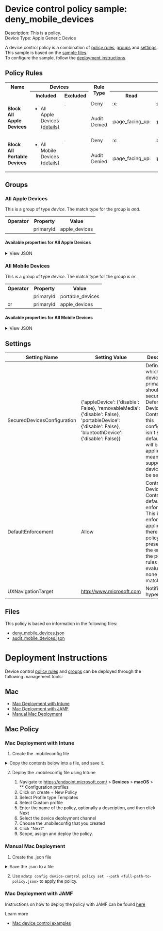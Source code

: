 # Device control policy sample: deny_mobile_devices

Description: This is a policy.              
Device Type: Apple Generic Device

A device control policy is a combination of [policy rules](#policy-rules), [groups](#groups) and [settings](#settings).  
This sample is based on the [sample files](#files).  
To configure the sample, follow the [deployment instructions](#deployment-instructions).  

## Policy Rules

<table>
    <tr>
        <th rowspan="2" valign="top">Name</th>
        <th colspan="2" valign="top">Devices</th>
        <th rowspan="2" valign="top">Rule Type</th>
        <th colspan="3" valign="top"><center>Access</center></th>
        <th rowspan="2" valign="top">Notification</th>
    </tr>
    <tr>
        <th>Included</th>
        <th>Excluded</th><th>Read</th><th>Write</th><th>Execute</th></tr><tr>
            <td rowspan="2"><b>Block All Apple Devices</b></td>
            <td rowspan="2 valign="top">
                <ul><li>All Apple Devices<a href="#all-apple-devices" title="and [{'$type': 'primaryId', 'value': 'apple_devices'}]"> (details)</a></ul>
            </td>
            <td rowspan="2" valign="top">.
                <ul></ul>
            </td>
            <td>Deny</td>
            <td>:x:</td>
            <td>:x:</td>
            <td>:x:</td>
            <td>:x:</td>
            <td>:x:</td>
            <td>None</td> 
        </tr><tr>
            <td>Audit Denied</td>
            <td>:page_facing_up:</td>
            <td>:page_facing_up:</td>
            <td>:page_facing_up:</td>
            <td>:page_facing_up:</td>
            <td>:page_facing_up:</td>
            <td>Send event and Show notification</td>
        </tr><tr>
            <td rowspan="2"><b>Block All Portable Devices</b></td>
            <td rowspan="2 valign="top">
                <ul><li>All Mobile Devices<a href="#all-mobile-devices" title="or [{'$type': 'primaryId', 'value': 'portable_devices'}, {'$type': 'primaryId', 'value': 'apple_devices'}]"> (details)</a></ul>
            </td>
            <td rowspan="2" valign="top">.
                <ul></ul>
            </td>
            <td>Deny</td>
            <td>:x:</td>
            <td>:x:</td>
            <td>:x:</td>
            <td>:x:</td>
            <td>None</td> 
        </tr><tr>
            <td>Audit Denied</td>
            <td>:page_facing_up:</td>
            <td>:page_facing_up:</td>
            <td>:page_facing_up:</td>
            <td>:page_facing_up:</td>
            <td>Send event and Show notification</td>
        </tr></table>


## Groups


### All Apple Devices



This is a group of type *device*. 
The match type for the group is *and*.


<table>
<tr>
<th>Operator</th>
<th>Property</th>
<th>Value</th>
</tr>

<tr>

<td></td>

<td>primaryId</td>

<td>apple_devices</td>

</tr>

</table>


#### Available properties for All Apple Devices


<details>
<summary>View JSON</summary>

```json
{
    "$type": "device",
    "id": "3D2A9EF0-E587-4B90-A60F-C9BD6F9D2BB4",
    "name": "All Apple Devices",
    "query": {
        "$type": "and",
        "clauses": [
            {
                "$type": "primaryId",
                "value": "apple_devices"
            }
        ]
    }
}
```
</details>

### All Mobile Devices



This is a group of type *device*. 
The match type for the group is *or*.


<table>
<tr>
<th>Operator</th>
<th>Property</th>
<th>Value</th>
</tr>

<tr>

<td></td>

<td>primaryId</td>

<td>portable_devices</td>

</tr>

<tr>

<td>or</td>

<td>primaryId</td>

<td>apple_devices</td>

</tr>

</table>


#### Available properties for All Mobile Devices


<details>
<summary>View JSON</summary>

```json
{
    "$type": "device",
    "id": "3778B4FD-A98B-4374-9EFE-859B98446E7D",
    "name": "All Mobile Devices",
    "query": {
        "$type": "or",
        "clauses": [
            {
                "$type": "primaryId",
                "value": "portable_devices"
            },
            {
                "$type": "primaryId",
                "value": "apple_devices"
            }
        ]
    }
}
```
</details>


## Settings






| Setting Name |  Setting Value | Description |Documentation |
|--------------|----------------|-------------|---------------|
SecuredDevicesConfiguration | {'appleDevice': {'disable': False}, 'removableMedia': {'disable': False}, 'portableDevice': {'disable': False}, 'bluetoothDevice': {'disable': False}} | Defines which device's primary ids should be secured by Defender Device Control. If this configuration isn't set the default value will be applied, meaning all supported devices will be secured. |[documentation](https://learn.microsoft.com/en-us/microsoft-365/security/defender-endpoint/mac-device-control-overview?view=o365-worldwide#settings) |
DefaultEnforcement | Allow | Control Device Control default enforcement. This is the enforcement applied if there are no policy rules present or at the end of the policy rules evaluation none were matched. |[documentation](https://learn.microsoft.com/en-us/microsoft-365/security/defender-endpoint/mac-device-control-overview?view=o365-worldwide#settings) |
UXNavigationTarget | http://www.microsoft.com | Notification hyperlink |[documentation](https://learn.microsoft.com/en-us/microsoft-365/security/defender-endpoint/mac-device-control-overview?view=o365-worldwide#settings) |


## Files
This policy is based on information in the following files:

- [deny_mobile_devices.json](deny_mobile_devices.json)
- [audit_mobile_devices.json](audit_mobile_devices.json)


# Deployment Instructions

Device control [policy rules](#policy-rules) and [groups](#groups) can be deployed through the following management tools:




## Mac
- [Mac Deployment with Intune](#mac-deployment-with-intune)
- [Mac Deployment with JAMF](#mac-deployment-with-jamf)
- [Manual Mac Deployment](#manual-mac-deployment)





## Mac Policy
### Mac Deployment with Intune

1. Create the .mobileconfig file

<details>
    <summary>Copy the contents below into a file, and save it.</summary>       

```xml
<?xml version="1.0" encoding="utf-8"?>
<!DOCTYPE plist PUBLIC "-//Apple//DTD PLIST 1.0//EN" "http://www.apple.com/DTDs/PropertyList-1.0.dtd">
<plist version="1">
    <dict>
        <key>PayloadUUID</key>
        <string>C4E6A782-0C8D-44AB-A025-EB893987A295</string>
        <key>PayloadType</key>
        <string>Configuration</string>
        <key>PayloadOrganization</key>
        <string>Microsoft</string>
        <key>PayloadIdentifier</key>
        <string>com.microsoft.wdav</string>
        <key>PayloadDisplayName</key>
        <string>Microsoft Defender settings</string>
        <key>PayloadDescription</key>
        <string>Microsoft Defender configuration settings</string>
        <key>PayloadVersion</key>
        <integer>1</integer>
        <key>PayloadEnabled</key>
        <true/>
        <key>PayloadRemovalDisallowed</key>
        <true/>
        <key>PayloadScope</key>
        <string>System</string>
        <key>PayloadContent</key>
        <array>
            <dict>
                <key>PayloadUUID</key>
                <string>99DBC2BC-3B3A-46A2-A413-C8F9BB9A7295</string>
                <key>PayloadType</key>
                <string>com.microsoft.wdav</string>
                <key>PayloadOrganization</key>
                <string>Microsoft</string>
                <key>PayloadIdentifier</key>
                <string>com.microsoft.wdav</string>
                <key>PayloadDisplayName</key>
                <string>Microsoft Defender configuration settings</string>
                <key>PayloadDescription</key>
                <string/>
                <key>PayloadVersion</key>
                <integer>1</integer>
                <key>PayloadEnabled</key>
                <true/>
                <key>dlp</key>
                <dict>
                  <key>features</key>
                    <array>
                        <dict>
                            <key>name</key>
                            <string>DC_in_dlp</string>
                            <key>state</key>
                            <string>enabled</string>
                        </dict>
                    </array>
                </dict>
                <key>deviceControl</key>
                <dict>
                    <key>policy</key>
                    <string>
{
    "groups": [
        {
            "$type": "device",
            "id": "3D2A9EF0-E587-4B90-A60F-C9BD6F9D2BB4",
            "name": "All Apple Devices",
            "query": {
                "$type": "and",
                "clauses": [
                    {
                        "$type": "primaryId",
                        "value": "apple_devices"
                    }
                ]
            }
        },
        {
            "$type": "device",
            "id": "3778B4FD-A98B-4374-9EFE-859B98446E7D",
            "name": "All Mobile Devices",
            "query": {
                "$type": "or",
                "clauses": [
                    {
                        "$type": "primaryId",
                        "value": "portable_devices"
                    },
                    {
                        "$type": "primaryId",
                        "value": "apple_devices"
                    }
                ]
            }
        }
    ],
    "rules": [
        {
            "id": "D861EEB3-9201-45F4-AC63-F823D4957D59",
            "name": "Block All Apple Devices",
            "includeGroups": [
                "3D2A9EF0-E587-4B90-A60F-C9BD6F9D2BB4"
            ],
            "entries": [
                {
                    "$type": "appleDevice",
                    "id": "03420B37-4F71-4AF3-AAE8-82D16817A194",
                    "enforcement": {
                        "$type": "deny"
                    },
                    "__comments": "Customize Access Below",
                    "access": [
                        "download_files_from_device",
                        "sync_content_to_device",
                        "backup_device",
                        "update_device",
                        "download_photos_from_device"
                    ]
                },
                {
                    "$type": "appleDevice",
                    "id": "8C66DF38-A4A2-4C98-B69C-BF5D13F32044",
                    "enforcement": {
                        "$type": "auditDeny",
                        "options": [
                            "send_event",
                            "show_notification"
                        ]
                    },
                    "__comments": "Customize Access Below",
                    "access": [
                        "download_files_from_device",
                        "sync_content_to_device",
                        "backup_device",
                        "update_device",
                        "download_photos_from_device"
                    ]
                }
            ]
        },
        {
            "id": "350C4528-DE48-4E73-9298-0C9823CA1064",
            "name": "Block All Portable Devices",
            "includeGroups": [
                "3778B4FD-A98B-4374-9EFE-859B98446E7D"
            ],
            "entries": [
                {
                    "$type": "portableDevice",
                    "id": "E0DB2A03-CAF8-48C6-9FC0-EB6A834166CA",
                    "enforcement": {
                        "$type": "deny"
                    },
                    "__comments": "Customize Access Below",
                    "access": [
                        "download_files_from_device",
                        "send_files_to_device",
                        "download_photos_from_device",
                        "debug"
                    ]
                },
                {
                    "$type": "portableDevice",
                    "id": "E8112895-D818-4CBE-B4CA-EE9FFE351A4C",
                    "enforcement": {
                        "$type": "auditDeny",
                        "options": [
                            "send_event",
                            "show_notification"
                        ]
                    },
                    "__comments": "Customize Access Below",
                    "access": [
                        "download_files_from_device",
                        "send_files_to_device",
                        "download_photos_from_device",
                        "debug"
                    ]
                }
            ]
        }
    ],
    "settings": {
        "features": {
            "appleDevice": {
                "disable": false
            },
            "removableMedia": {
                "disable": false
            },
            "portableDevice": {
                "disable": false
            },
            "bluetoothDevice": {
                "disable": false
            }
        },
        "global": {
            "defaultEnforcement": "allow"
        },
        "ux": {
            "navigationTarget": "http://www.microsoft.com"
        }
    }
}
                    </string>
                </dict>
            </dict>
        </array>
    </dict>
</plist>
```
</details>



2. Deploy the .mobileconfig file using Intune

    1.   Navigate to https://endpoint.microsoft.com/ > **Devices** > **macOS** > ** Configuration profiles
    2.   Click on create + New Policy
    3.   Select Profile type Templates
    4.   Select Custom profile
    5.   Enter the name of the policy, optionally a description, and then click Next
    6.   Select the device deployment channel
    7.   Choose the .mobileconfig that you created
    8.   Click "Next"
    9.   Scope, assign and deploy the policy.



### Manual Mac Deployment


1. Create the .json file

<details>
     <summary>Save the .json to a file</summary>

```json
{
    "groups": [
        {
            "$type": "device",
            "id": "3D2A9EF0-E587-4B90-A60F-C9BD6F9D2BB4",
            "name": "All Apple Devices",
            "query": {
                "$type": "and",
                "clauses": [
                    {
                        "$type": "primaryId",
                        "value": "apple_devices"
                    }
                ]
            }
        },
        {
            "$type": "device",
            "id": "3778B4FD-A98B-4374-9EFE-859B98446E7D",
            "name": "All Mobile Devices",
            "query": {
                "$type": "or",
                "clauses": [
                    {
                        "$type": "primaryId",
                        "value": "portable_devices"
                    },
                    {
                        "$type": "primaryId",
                        "value": "apple_devices"
                    }
                ]
            }
        }
    ],
    "rules": [
        {
            "id": "D861EEB3-9201-45F4-AC63-F823D4957D59",
            "name": "Block All Apple Devices",
            "includeGroups": [
                "3D2A9EF0-E587-4B90-A60F-C9BD6F9D2BB4"
            ],
            "entries": [
                {
                    "$type": "appleDevice",
                    "id": "03420B37-4F71-4AF3-AAE8-82D16817A194",
                    "enforcement": {
                        "$type": "deny"
                    },
                    "__comments": "Customize Access Below",
                    "access": [
                        "download_files_from_device",
                        "sync_content_to_device",
                        "backup_device",
                        "update_device",
                        "download_photos_from_device"
                    ]
                },
                {
                    "$type": "appleDevice",
                    "id": "8C66DF38-A4A2-4C98-B69C-BF5D13F32044",
                    "enforcement": {
                        "$type": "auditDeny",
                        "options": [
                            "send_event",
                            "show_notification"
                        ]
                    },
                    "__comments": "Customize Access Below",
                    "access": [
                        "download_files_from_device",
                        "sync_content_to_device",
                        "backup_device",
                        "update_device",
                        "download_photos_from_device"
                    ]
                }
            ]
        },
        {
            "id": "350C4528-DE48-4E73-9298-0C9823CA1064",
            "name": "Block All Portable Devices",
            "includeGroups": [
                "3778B4FD-A98B-4374-9EFE-859B98446E7D"
            ],
            "entries": [
                {
                    "$type": "portableDevice",
                    "id": "E0DB2A03-CAF8-48C6-9FC0-EB6A834166CA",
                    "enforcement": {
                        "$type": "deny"
                    },
                    "__comments": "Customize Access Below",
                    "access": [
                        "download_files_from_device",
                        "send_files_to_device",
                        "download_photos_from_device",
                        "debug"
                    ]
                },
                {
                    "$type": "portableDevice",
                    "id": "E8112895-D818-4CBE-B4CA-EE9FFE351A4C",
                    "enforcement": {
                        "$type": "auditDeny",
                        "options": [
                            "send_event",
                            "show_notification"
                        ]
                    },
                    "__comments": "Customize Access Below",
                    "access": [
                        "download_files_from_device",
                        "send_files_to_device",
                        "download_photos_from_device",
                        "debug"
                    ]
                }
            ]
        }
    ],
    "settings": {
        "features": {
            "appleDevice": {
                "disable": false
            },
            "removableMedia": {
                "disable": false
            },
            "portableDevice": {
                "disable": false
            },
            "bluetoothDevice": {
                "disable": false
            }
        },
        "global": {
            "defaultEnforcement": "allow"
        },
        "ux": {
            "navigationTarget": "http://www.microsoft.com"
        }
    }
}
```
</details>


2. Use ```mdatp config device-control policy set --path <full-path-to-policy.json>``` to apply the policy.



### Mac Deployment with JAMF

Instructions on how to deploy the policy with JAMF can be found [here](https://learn.microsoft.com/en-us/microsoft-365/security/defender-endpoint/mac-device-control-jamf?view=o365-worldwide#deploy-policy-by-using-jamf)

Learn more
- [Mac device control examples](../Removable%20Storage%20Access%20Control%20Samples/macOS/policy/examples/README.md)


